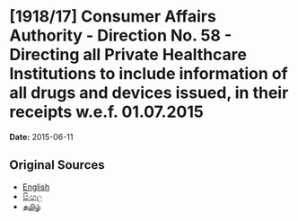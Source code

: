 # [1918/17] Consumer Affairs Authority - Direction No. 58 - Directing all Private Healthcare Institutions to include information of all drugs and devices issued, in their receipts w.e.f. 01.07.2015

**Date:** 2015-06-11

## Original Sources

- [English](https://documents.gov.lk/view/extra-gazettes/2015/6/1918-17_E.pdf)
- [සිංහල](https://documents.gov.lk/view/extra-gazettes/2015/6/1918-17_S.pdf)
- [தமிழ்](https://documents.gov.lk/view/extra-gazettes/2015/6/1918-17_T.pdf)
